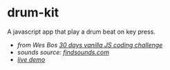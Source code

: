 # drum-kit

A javascript app that play a drum beat on key press.
* *from Wes Bos [30 days vanilla JS coding challenge](https://javascript30.com/)*
* *sounds source: [findsounds.com](http://www.findsounds.com)*
* *[live demo](https://robertgeica.github.io/drum-kit/)*
